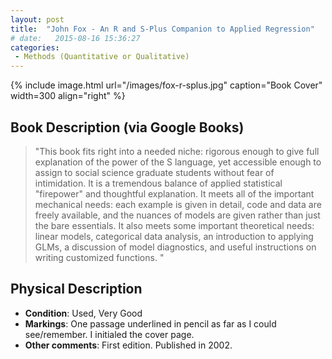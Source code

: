 ```yaml
---
layout: post
title:  "John Fox - An R and S-Plus Companion to Applied Regression"
# date:   2015-08-16 15:36:27
categories: 
 - Methods (Quantitative or Qualitative)
---
```



{% include image.html url="/images/fox-r-splus.jpg" caption="Book Cover" width=300 align="right" %}

## Book Description (via Google Books)

> "This book fits right into a needed niche: rigorous enough to give full explanation of the power of the S language, yet accessible enough to assign to social science graduate students without fear of intimidation. It is a tremendous balance of applied statistical "firepower" and thoughtful explanation. It meets all of the important mechanical needs: each example is given in detail, code and data are freely available, and the nuances of models are given rather than just the bare essentials. It also meets some important theoretical needs: linear models, categorical data analysis, an introduction to applying GLMs, a discussion of model diagnostics, and useful instructions on writing customized functions. "

## Physical Description

- **Condition**: Used, Very Good
- **Markings**: One passage underlined in pencil as far as I could see/remember. I initialed the cover page.
- **Other comments**: First edition. Published in 2002.
